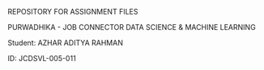 REPOSITORY FOR ASSIGNMENT FILES

PURWADHIKA - JOB CONNECTOR DATA SCIENCE & MACHINE LEARNING

Student: AZHAR ADITYA RAHMAN

ID: JCDSVL-005-011
